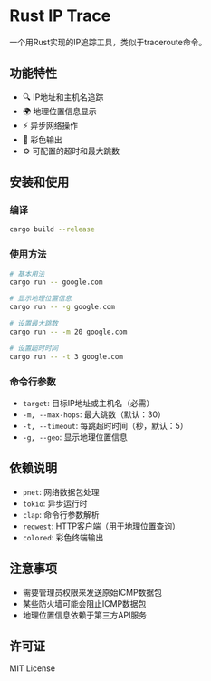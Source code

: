 # Rust IP Trace

一个用Rust实现的IP追踪工具，类似于traceroute命令。

## 功能特性

- 🔍 IP地址和主机名追踪
- 🌍 地理位置信息显示
- ⚡ 异步网络操作
- 🎨 彩色输出
- ⚙️ 可配置的超时和最大跳数

## 安装和使用

### 编译

```bash
cargo build --release
```

### 使用方法

```bash
# 基本用法
cargo run -- google.com

# 显示地理位置信息
cargo run -- -g google.com

# 设置最大跳数
cargo run -- -m 20 google.com

# 设置超时时间
cargo run -- -t 3 google.com
```

### 命令行参数

- `target`: 目标IP地址或主机名（必需）
- `-m, --max-hops`: 最大跳数（默认：30）
- `-t, --timeout`: 每跳超时时间（秒，默认：5）
- `-g, --geo`: 显示地理位置信息

## 依赖说明

- `pnet`: 网络数据包处理
- `tokio`: 异步运行时
- `clap`: 命令行参数解析
- `reqwest`: HTTP客户端（用于地理位置查询）
- `colored`: 彩色终端输出

## 注意事项

- 需要管理员权限来发送原始ICMP数据包
- 某些防火墙可能会阻止ICMP数据包
- 地理位置信息依赖于第三方API服务

## 许可证

MIT License